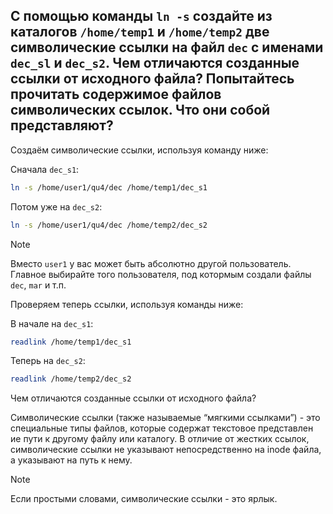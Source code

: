 ## С помощью команды `ln -s` создайте из каталогов `/home/temp1` и `/home/temp2` две символические ссылки на файл `dec` с именами `dec_sl` и `dec_s2`. Чем отличаются созданные ссылки от исходного файла? Попытайтесь прочитать содержимое файлов символических ссылок. Что они собой представляют?

Создаём символические ссылки, используя команду ниже: 

Сначала `dec_s1`:

```bash
ln -s /home/user1/qu4/dec /home/temp1/dec_s1
```

Потом уже на `dec_s2`:

```bash
ln -s /home/user1/qu4/dec /home/temp2/dec_s2
```

> [!NOTE]
> Вместо `user1` у вас может быть абсолютно другой пользователь. Главное выбирайте того пользователя, под котормым создали файлы `dec`, `mar` и т.п. 

Проверяем теперь ссылки, используя команды ниже: 

В начале на `dec_s1`:

```bash
readlink /home/temp1/dec_s1
```

Теперь на `dec_s2`:

```bash
readlink /home/temp2/dec_s2
```

Чем отличаются созданные ссылки от исходного файла?

Символические ссылки (также называемые “мягкими ссылками”) - это специальные типы файлов, которые содержат текстовое представлен	ие пути к другому файлу или каталогу. В отличие от жестких ссылок, символические ссылки не указывают непосредственно на inode файла, а указывают на путь к нему.

> [!NOTE]
> Если простыми словами, символические ссылки - это ярлык.
